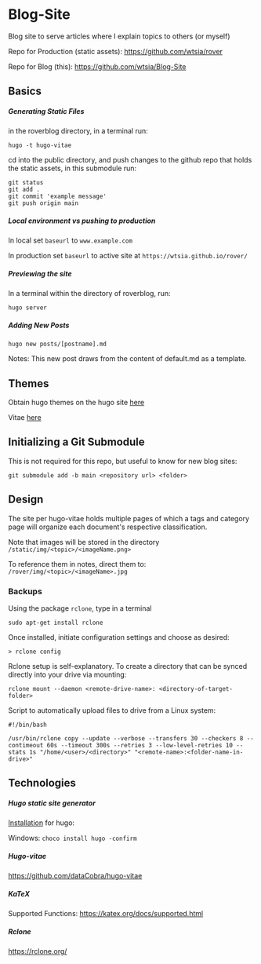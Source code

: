 # Blog-Site
Blog site to serve articles where I explain topics to others (or myself)

Repo for Production (static assets):
https://github.com/wtsia/rover

Repo for Blog (this):
https://github.com/wtsia/Blog-Site

## Basics
##### Generating Static Files
in the roverblog directory, in a terminal run:

`hugo -t hugo-vitae`

cd into the public directory, and push changes to the github repo that holds the static assets, in this submodule run:

```
git status
git add .
git commit 'example message'
git push origin main
```
##### Local environment vs pushing to production
In local set `baseurl` to `www.example.com`

In production set `baseurl` to active site at `https://wtsia.github.io/rover/`

##### Previewing the site 
In a terminal within the directory of roverblog, run:

`hugo server`

##### Adding New Posts
`hugo new posts/[postname].md`

Notes: This new post draws from the content of default.md as a template.

## Themes
Obtain hugo themes on the hugo site [here](https://themes.gohugo.io/)

Vitae [here](https://themes.gohugo.io/themes/hugo-vitae/)

## Initializing a Git Submodule
This is not required for this repo, but useful to know for new blog sites:

``
git submodule add -b main <repository url> <folder>
``
## Design
The site per hugo-vitae holds multiple pages of which a tags and category page will organize each document's respective classification.

Note that images will be stored in the directory `/static/img/<topic>/<imageName.png>`

To reference them in notes, direct them to:
`/rover/img/<topic>/<imageName>.jpg`

### Backups
Using the package `rclone`, type in a terminal
```
sudo apt-get install rclone
```
Once installed, initiate configuration settings and choose as desired:
```
> rclone config
```
Rclone setup is self-explanatory. To create a directory that can be synced directly into your drive via mounting:
```
rclone mount --daemon <remote-drive-name>: <directory-of-target-folder>
```
Script to automatically upload files to drive from a Linux system:
```
#!/bin/bash

/usr/bin/rclone copy --update --verbose --transfers 30 --checkers 8 --contimeout 60s --timeout 300s --retries 3 --low-level-retries 10 --stats 1s "/home/<user>/<directory>" "<remote-name>:<folder-name-in-drive>"
```

## Technologies
##### Hugo static site generator

[Installation](https://gohugo.io/getting-started/installing/) for hugo:

Windows:
`choco install hugo -confirm`

##### Hugo-vitae
https://github.com/dataCobra/hugo-vitae

##### KaTeX
Supported Functions: https://katex.org/docs/supported.html

##### Rclone
https://rclone.org/
